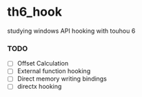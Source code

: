 # th6_hook
studying windows API hooking with touhou 6

### TODO
- [ ] Offset Calculation
- [ ] External function hooking
- [ ] Direct memory writing bindings
- [ ] directx hooking
